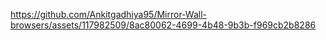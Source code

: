 

https://github.com/Ankitgadhiya95/Mirror-Wall-browsers/assets/117982509/8ac80062-4699-4b48-9b3b-f969cb2b8286






